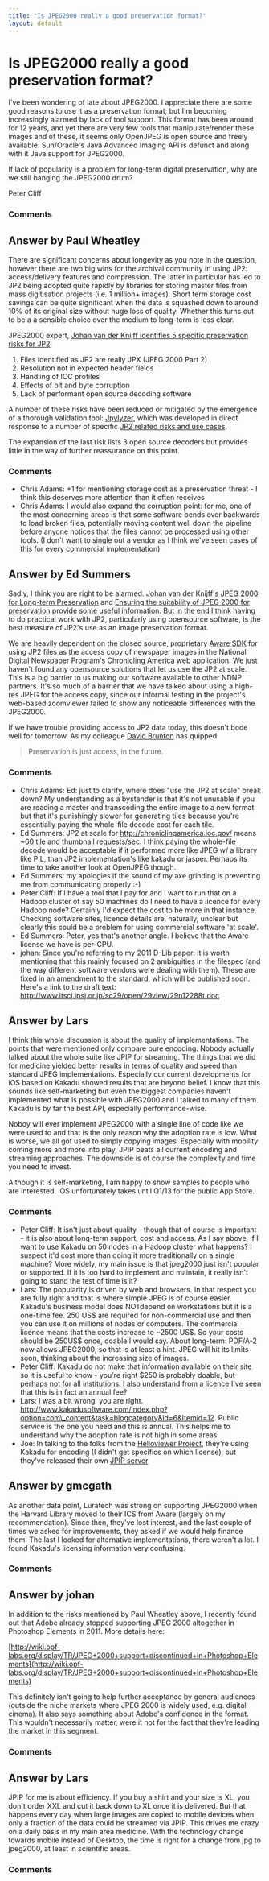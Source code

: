 ```yaml
---
title: "Is JPEG2000 really a good preservation format?"
layout: default
---
```

Is JPEG2000 really a good preservation format?
=====================
I've been wondering of late about JPEG2000. I appreciate there are some
good reasons to use it as a preservation format, but I'm becoming
increasingly alarmed by lack of tool support. This format has been
around for 12 years, and yet there are very few tools that
manipulate/render these images and of these, it seems only OpenJPEG is
open source and freely available. Sun/Oracle's Java Advanced Imaging API
is defunct and along with it Java support for JPEG2000.

If lack of popularity is a problem for long-term digital preservation,
why are we still banging the JPEG2000 drum?

Peter Cliff

### Comments ###


Answer by Paul Wheatley
----------------
There are significant concerns about longevity as you note in the
question, however there are two big wins for the archival community in
using JP2: access/delivery features and compression. The latter in
particular has led to JP2 being adopted quite rapidly by libraries for
storing master files from mass digitisation projects (i.e. 1 million+
images). Short term storage cost savings can be quite significant when
the data is squashed down to around 10% of its original size without
huge loss of quality. Whether this turns out to be a a sensible choice
over the medium to long-term is less clear.

JPEG2000 expert, [Johan van der Knijff identifies 5 specific
preservation risks for JP2](http://wiki.opf-labs.org/display/TR/JP2):

1.  Files identified as JP2 are really JPX (JPEG 2000 Part 2)
2.  Resolution not in expected header fields
3.  Handling of ICC profiles
4.  Effects of bit and byte corruption
5.  Lack of performant open source decoding software

A number of these risks have been reduced or mitigated by the emergence
of a thorough validation tool:
[Jpylyzer](http://wiki.opf-labs.org/display/TR/Jpylyzer), which was
developed in direct response to a number of specific [JP2 related risks
and use
cases](http://wiki.opf-labs.org/display/AQuA/JISC1+19th+Century+Digitised+Newspapers+%28BL%29).

The expansion of the last risk lists 3 open source decoders but provides
little in the way of further reassurance on this point.

### Comments ###
* Chris Adams: +1 for mentioning storage cost as a preservation threat - I think this
deserves more attention than it often receives
* Chris Adams: I would also expand the corruption point: for me, one of the most
concerning areas is that some software bends over backwards to load
broken files, potentially moving content well down the pipeline before
anyone notices that the files cannot be processed using other tools. (I
don't want to single out a vendor as I think we've seen cases of this
for every commercial implementation)

Answer by Ed Summers
----------------
Sadly, I think you are right to be alarmed. Johan van der Knijff's [JPEG
2000 for Long-term
Preservation](http://www.dlib.org/dlib/may11/vanderknijff/05vanderknijff.html)
and [Ensuring the suitability of JPEG 2000 for
preservation](http://jpeg2000wellcomelibrary.blogspot.com/2010/12/guest-post-ensuring-suitability-of-jpeg.html)
provide some useful information. But in the end I think having to do
practical work with JP2, particularly using opensource software, is the
best measure of JP2's use as an image preservation format.

We are heavily dependent on the closed source, proprietary [Aware
SDK](http://www.aware.com/imaging/jpeg2000sdk.html) for using JP2 files
as the access copy of newspaper images in the National Digital Newspaper
Program's [Chronicling America](http://chroniclingamerica.loc.gov) web
application. We just haven't found any opensource solutions that let us
use the JP2 at scale. This is a big barrier to us making our software
available to other NDNP partners. It's so much of a barrier that we have
talked about using a high-res JPEG for the access copy, since our
informal testing in the project's web-based zoomviewer failed to show
any noticeable differences with the JPEG2000.

If we have trouble providing access to JP2 data today, this doesn't bode
well for tomorrow. As my colleague [David
Brunton](http://davidbrunton.com) has quipped:

> Preservation is just access, in the future.

### Comments ###
* Chris Adams: Ed: just to clarify, where does "use the JP2 at scale" break down? My
understanding as a bystander is that it's not unusable if you are
reading a master and transcoding the entire image to a new format but
that it's punishingly slower for generating tiles because you're
essentially paying the whole-file decode cost for each tile.
* Ed Summers: JP2 at scale for http://chroniclingamerica.loc.gov/ means \~60 tile and
thumbnail requests/sec. I think paying the whole-file decode would be
acceptable if it performed more like JPEG w/ a library like PIL, than
JP2 implementation's like kakadu or jasper. Perhaps its time to take
another look at OpenJPEG though.
* Ed Summers: my apologies if the sound of my axe grinding is preventing me from
communicating properly :-)
* Peter Cliff: If I have a tool that I pay for and I want to run that on a Hadoop
cluster of say 50 machines do I need to have a licence for every Hadoop
node? Certainly I'd expect the cost to be more in that instance.
Checking software sites, licence details are, naturally, unclear but
clearly this could be a problem for using commercial software 'at
scale'.
* Ed Summers: Peter, yes that's another angle. I believe that the Aware license we
have is per-CPU.
* johan: Since you're referring to my 2011 D-Lib paper: it is worth mentioning
that this mainly focused on 2 ambiguities in the filespec (and the way
different software vendors were dealing with them). These are fixed in
an amendment to the standard, which will be published soon. Here's a
link to the draft text:
http://www.itscj.ipsj.or.jp/sc29/open/29view/29n12288t.doc

Answer by Lars
----------------
I think this whole discussion is about the quality of implementations.
The points that were mentioned only compare pure encoding. Nobody
actually talked about the whole suite like JPIP for streaming. The
things that we did for medicine yielded better results in terms of
quality and speed than standard JPEG implementations. Especially our
current developments for iOS based on Kakadu showed results that are
beyond belief. I know that this sounds like self-marketing but even the
biggest companies haven't implemented what is possible with JPEG2000 and
I talked to many of them. Kakadu is by far the best API, especially
performance-wise.

Noboy will ever implement JPEG2000 with a single line of code like we
were used to and that is the only reason why the adoption rate is low.
What is worse, we all got used to simply copying images. Especially with
mobility coming more and more into play, JPIP beats all current encoding
and streaming approaches. The downside is of course the complexity and
time you need to invest.

Although it is self-marketing, I am happy to show samples to people who
are interested. iOS unfortunately takes until Q1/13 for the public App
Store.

### Comments ###
* Peter Cliff: It isn't just about quality - though that of course is important - it is
also about long-term support, cost and access. As I say above, if I want
to use Kakadu on 50 nodes in a Hadoop cluster what happens? I suspect
it'd cost more than doing it more traditionally on a single machine?
More widely, my main issue is that jpeg2000 just isn't popular or
supported. If it is too hard to implement and maintain, it really isn't
going to stand the test of time is it?
* Lars: The popularity is driven by web and browsers. In that respect you are
fully right and that is where simple JPEG is of course easier. Kakadu's
business model does NOTdepend on workstations but it is a one-time fee.
250 US\$ are required for non-commercial use and then you can use it on
millions of nodes or computers. The commercial licence means that the
costs increase to \~2500 US\$. So your costs should be 250US\$ once,
doable I would say. About long-term: PDF/A-2 now allows JPEG2000, so
that is at least a hint. JPEG will hit its limits soon, thinking about
the increasing size of images.
* Peter Cliff: Kakadu do not make that information available on their site so it is
useful to know - you're right \$250 is probably doable, but perhaps not
for all institutions. I also understand from a licence I've seen that
this is in fact an annual fee?
* Lars: I was a bit wrong, you are right.
http://www.kakadusoftware.com/index.php?option=com\_content&task=blogcategory&id=6&Itemid=12.
Public service is the one you need and this is annual. This helps me to
understand why the adoption rate is not high in some areas.
* Joe: In talking to the folks from the [Helioviewer
Project](http://www.helioviewer.org/), they're using Kakadu for encoding
(I didn't get specifics on which license), but they've released their
own [JPIP server](http://wiki.helioviewer.org/wiki/JPIP\_Server)

Answer by gmcgath
----------------
As another data point, Luratech was strong on supporting JPEG2000 when
the Harvard Library moved to their ICS from Aware (largely on my
recommendation). Since then, they've lost interest, and the last couple
of times we asked for improvements, they asked if we would help finance
them. The last I looked for alternative implementations, there weren't a
lot. I found Kakadu's licensing information very confusing.

### Comments ###

Answer by johan
----------------
In addition to the risks mentioned by Paul Wheatley above, I recently
found out that Adobe already stopped supporting JPEG 2000 altogether in
Photoshop Elements in 2011. More details here:

[http://wiki.opf-labs.org/display/TR/JPEG+2000+support+discontinued+in+Photoshop+Elements](http://wiki.opf-labs.org/display/TR/JPEG+2000+support+discontinued+in+Photoshop+Elements)

This definitely isn't going to help further acceptance by general
audiences (outside the niche markets where JPEG 2000 is widely used,
e.g. digital cinema). It also says something about Adobe's confidence in
the format. This wouldn't necessarily matter, were it not for the fact
that they're leading the market in this segment.

### Comments ###

Answer by Lars
----------------
JPIP for me is about efficiency. If you buy a shirt and your size is XL,
you don't order XXL and cut it back down to XL once it is delivered. But
that happens every day when large images are copied to mobile devices
when only a fraction of the data could be streamed via JPIP. This drives
me crazy on a daily basis in my main area medicine. With the technology
change towards mobile instead of Desktop, the time is right for a change
from jpg to jpeg2000, at least in scientific areas.

### Comments ###

